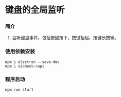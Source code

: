 # 键盘的全局监听
### 简介
1. 监听键盘事件，包括按键按下，按键抬起，按键长按等。
### 使用依赖安装
```
npm i electron --save-dev
npm i uiohook-napi
```
### 程序启动
```
npm run start
```
